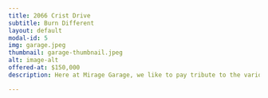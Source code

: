 ```yaml
---
title: 2066 Crist Drive
subtitle: Burn Different
layout: default
modal-id: 5
img: garage.jpeg
thumbnail: garage-thumbnail.jpeg
alt: image-alt
offered-at: $150,000
description: Here at Mirage Garage, we like to pay tribute to the various garages around the world that have been the homes of the businesses that have netted us millions in stock. Our favorite garage of course is 2066 Crist Drive, home to the legendary business who managed to convince the world that buying an over-priced mass produced by exploited slave labor item made you a forward thinking creative genius. This campsite is modeled after that garage, although this one contains a King sized bed, a mini-bar, air conditioning, and a ten foot portrait of the great Jobs himself thinking different over the bed. Note that this unit does NOT have a medicine cabinet in it, although it comes with an unlimited supply of fruit smoothies.

---
```

